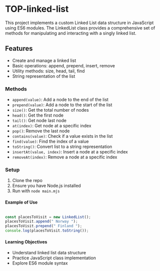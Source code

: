 # TOP-linked-list
This project implements a custom Linked List data structure in JavaScript using ES6 modules. The LinkedList class provides a comprehensive set of methods for manipulating and interacting with a singly linked list.


## Features
- Create and manage a linked list
- Basic operations: append, prepend, insert, remove
- Utility methods: size, head, tail, find
- String representation of the list


### Methods
- `append(value)`: Add a node to the end of the list
- `prepend(value)`: Add a node to the start of the list
- `size()`: Get the total number of nodes
- `head()`: Get the first node
- `tail()`: Get node last node
- `at(index)`: Get node at a specific index
- `pop()`: Remove the last node
- `contains(value)`: Check if a value exists in the list
- `find(value)`: Find the index of a value
- `toString()`: Convert list to a string representation
- `insertAt(value, index)`: Insert a node at a specific index
- `removeAt(index)`: Remove a node at a specific index

### Setup
1. Clone the repo
2. Ensure you have Node.js installed
3. Run with `node main.mjs`


#### Example of Use
```javascript

const placesToVisit = new LinkedList();
placesToVisit.append(" Norway ");
placesToVisit.prepend(" Finland ");
console.log(placesToVisit.toString());

```
#### Learning Objectives
- Understand linked list data structure
- Practice JavaScript class implementation
- Explore ES6 module syntax
